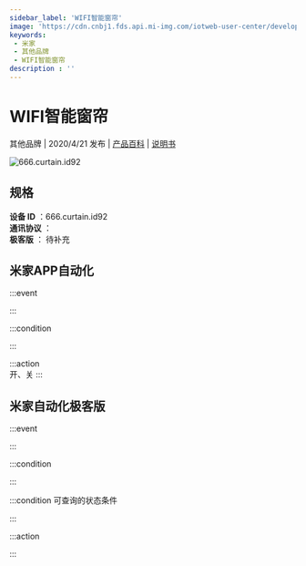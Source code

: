 ```yaml
---
sidebar_label: 'WIFI智能窗帘'
image: 'https://cdn.cnbj1.fds.api.mi-img.com/iotweb-user-center/developer_1679047723830SMIdYxW0.png?GalaxyAccessKeyId=AKVGLQWBOVIRQ3XLEW&Expires=9223372036854775807&Signature=J3Wq6umLksLXUF0VjnHzter68/c='
keywords: 
 - 米家
 - 其他品牌
 - WIFI智能窗帘
description : ''
---
```

# WIFI智能窗帘

其他品牌 | 2020/4/21 发布 | [产品百科](https://home.mi.com/webapp/content/baike/product/index.html?model=666.curtain.id92/) | [说明书](https://home.mi.com/views/introduction.html?model=666.curtain.id92&region=cn)

![666.curtain.id92](https://cdn.cnbj1.fds.api.mi-img.com/iotweb-user-center/developer_1679047723830SMIdYxW0.png?GalaxyAccessKeyId=AKVGLQWBOVIRQ3XLEW&Expires=9223372036854775807&Signature=J3Wq6umLksLXUF0VjnHzter68/c=)

## 规格  
> 
**设备 ID** ：666.curtain.id92  
**通讯协议** ：  
**极客版**  ： 待补充 


## 米家APP自动化  

:::event  

:::

:::condition  

:::

:::action   
开、关
:::

## 米家自动化极客版  

:::event  

:::

:::condition  

:::

:::condition 可查询的状态条件  

:::

:::action  

:::

        

